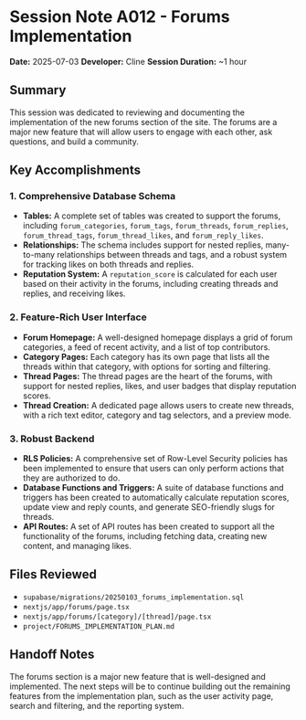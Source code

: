 # Session Note A012 - Forums Implementation

**Date:** 2025-07-03
**Developer:** Cline
**Session Duration:** ~1 hour

## Summary
This session was dedicated to reviewing and documenting the implementation of the new forums section of the site. The forums are a major new feature that will allow users to engage with each other, ask questions, and build a community.

## Key Accomplishments

### 1. Comprehensive Database Schema
- **Tables:** A complete set of tables was created to support the forums, including `forum_categories`, `forum_tags`, `forum_threads`, `forum_replies`, `forum_thread_tags`, `forum_thread_likes`, and `forum_reply_likes`.
- **Relationships:** The schema includes support for nested replies, many-to-many relationships between threads and tags, and a robust system for tracking likes on both threads and replies.
- **Reputation System:** A `reputation_score` is calculated for each user based on their activity in the forums, including creating threads and replies, and receiving likes.

### 2. Feature-Rich User Interface
- **Forum Homepage:** A well-designed homepage displays a grid of forum categories, a feed of recent activity, and a list of top contributors.
- **Category Pages:** Each category has its own page that lists all the threads within that category, with options for sorting and filtering.
- **Thread Pages:** The thread pages are the heart of the forums, with support for nested replies, likes, and user badges that display reputation scores.
- **Thread Creation:** A dedicated page allows users to create new threads, with a rich text editor, category and tag selectors, and a preview mode.

### 3. Robust Backend
- **RLS Policies:** A comprehensive set of Row-Level Security policies has been implemented to ensure that users can only perform actions that they are authorized to do.
- **Database Functions and Triggers:** A suite of database functions and triggers has been created to automatically calculate reputation scores, update view and reply counts, and generate SEO-friendly slugs for threads.
- **API Routes:** A set of API routes has been created to support all the functionality of the forums, including fetching data, creating new content, and managing likes.

## Files Reviewed
- `supabase/migrations/20250103_forums_implementation.sql`
- `nextjs/app/forums/page.tsx`
- `nextjs/app/forums/[category]/[thread]/page.tsx`
- `project/FORUMS_IMPLEMENTATION_PLAN.md`

## Handoff Notes
The forums section is a major new feature that is well-designed and implemented. The next steps will be to continue building out the remaining features from the implementation plan, such as the user activity page, search and filtering, and the reporting system.
